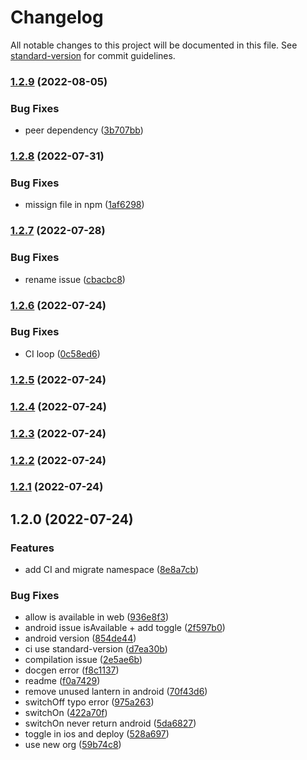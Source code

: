 # Changelog

All notable changes to this project will be documented in this file. See [standard-version](https://github.com/conventional-changelog/standard-version) for commit guidelines.

### [1.2.9](https://github.com/riderx/capacitor-flash/compare/v1.2.8...v1.2.9) (2022-08-05)


### Bug Fixes

* peer dependency ([3b707bb](https://github.com/riderx/capacitor-flash/commit/3b707bbc0cc450d42240a2d5b39a68f773d60f48))

### [1.2.8](https://github.com/riderx/capacitor-flash/compare/v1.2.7...v1.2.8) (2022-07-31)


### Bug Fixes

* missign file in npm ([1af6298](https://github.com/riderx/capacitor-flash/commit/1af6298b2cc6a0e0891bd5cf08a0f0ced8e739fa))

### [1.2.7](https://github.com/riderx/capacitor-flash/compare/v1.2.6...v1.2.7) (2022-07-28)


### Bug Fixes

* rename issue ([cbacbc8](https://github.com/riderx/capacitor-flash/commit/cbacbc81ca529475b89d3d3e3791073e3cc1db6a))

### [1.2.6](https://github.com/riderx/capacitor-flash/compare/v1.2.5...v1.2.6) (2022-07-24)


### Bug Fixes

* CI loop ([0c58ed6](https://github.com/riderx/capacitor-flash/commit/0c58ed6655abfa1493ccaed9fd0ae7e283f5c6af))

### [1.2.5](https://github.com/riderx/capacitor-flash/compare/v1.2.4...v1.2.5) (2022-07-24)

### [1.2.4](https://github.com/riderx/capacitor-flash/compare/v1.2.3...v1.2.4) (2022-07-24)

### [1.2.3](https://github.com/riderx/capacitor-flash/compare/v1.2.2...v1.2.3) (2022-07-24)

### [1.2.2](https://github.com/riderx/capacitor-flash/compare/v1.2.1...v1.2.2) (2022-07-24)

### [1.2.1](https://github.com/riderx/capacitor-flash/compare/v1.2.0...v1.2.1) (2022-07-24)

## 1.2.0 (2022-07-24)


### Features

* add CI and migrate namespace ([8e8a7cb](https://github.com/riderx/capacitor-flash/commit/8e8a7cb65b6a8f87221bb5fa33300d740248e6a3))


### Bug Fixes

* allow is available in web ([936e8f3](https://github.com/riderx/capacitor-flash/commit/936e8f3185e3a052cbaa2319e53b53814f62bb74))
* android issue isAvailable + add toggle ([2f597b0](https://github.com/riderx/capacitor-flash/commit/2f597b0cfc7730e201938547d36372ad1678e302))
* android version ([854de44](https://github.com/riderx/capacitor-flash/commit/854de442faf4e24450197ae65a92c0e1e519d5af))
* ci use standard-version ([d7ea30b](https://github.com/riderx/capacitor-flash/commit/d7ea30bbbc95e9ad2b07509f0ca0839d8a9d781d))
* compilation issue ([2e5ae6b](https://github.com/riderx/capacitor-flash/commit/2e5ae6b9a66a11289dcf607f150db99011de3147))
* docgen error ([f8c1137](https://github.com/riderx/capacitor-flash/commit/f8c11373796596f3ed57d71440d614979cbee15c))
* readme ([f0a7429](https://github.com/riderx/capacitor-flash/commit/f0a742921cba44da8c7ae56c1d8e49fa15ec1afd))
* remove unused lantern in android ([70f43d6](https://github.com/riderx/capacitor-flash/commit/70f43d6fcc30337d578a22a1378d306c55b161b8))
* switchOff typo error ([975a263](https://github.com/riderx/capacitor-flash/commit/975a2638d281550167dd8d0ad6d2ab6ad260cb34))
* switchOn ([422a70f](https://github.com/riderx/capacitor-flash/commit/422a70f8d64bf6564eed70464ce3c950ca18b302))
* switchOn never return android ([5da6827](https://github.com/riderx/capacitor-flash/commit/5da68272a3c83c77292df71290c77e3d20cbbb41))
* toggle in ios and deploy ([528a697](https://github.com/riderx/capacitor-flash/commit/528a69769bc81c0e6b29a19cb9f1deb4b0447001))
* use new org ([59b74c8](https://github.com/riderx/capacitor-flash/commit/59b74c8d35ec23661fd3c991416fd4ea955fbccc))
